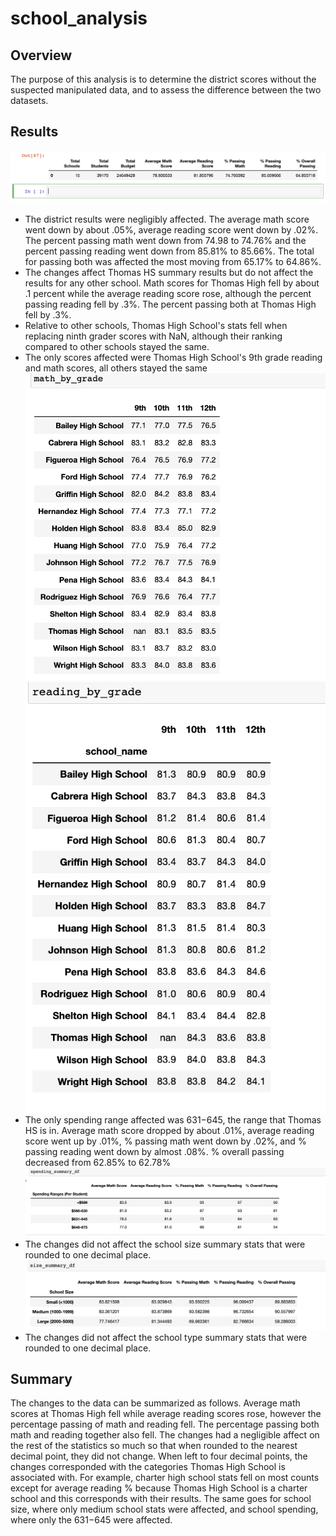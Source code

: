 # school_analysis
## Overview
The purpose of this analysis is to determine the district scores without the suspected manipulated data, and to assess the difference between the two datasets.

## Results
![District Analysis](https://github.com/lgconsult/school_analysis/blob/main/district.png)
- The district results were negligibly affected. The average math score went down by about .05%, average reading score went down by .02%. The percent passing math went down from 74.98 to 74.76% and the percent passing reading went down from 85.81% to 85.66%. The total for passing both was affected the most moving from 65.17% to 64.86%.
- The changes affect Thomas HS summary results but do not affect the results for any other school. Math scores for Thomas High fell by about .1 percent while the average reading score rose, although the percent passing reading fell by .3%. The percent passing both at Thomas High fell by .3%.
- Relative to other schools, Thomas High School's stats fell when replacing ninth grader scores with NaN, although their ranking compared to other schools stayed the same.
- The only scores affected were Thomas High School's 9th grade reading and math scores, all others stayed the same
![math scores by grade](https://github.com/lgconsult/school_analysis/blob/main/math_by_grade.png)
![reading scores by grade](https://github.com/lgconsult/school_analysis/blob/main/reading_by_grade.png)
- The only spending range affected was 631$-645$, the range that Thomas HS is in. Average math score dropped by about .01%, average reading score went up by .01%, % passing math went down by .02%, and % passing reading went down by almost .08%. % overall passing decreased from 62.85% to 62.78%
![school spending summary](https://github.com/lgconsult/school_analysis/blob/main/school_spending_summary.png)
- The changes did not affect the school size summary stats that were rounded to one decimal place.
![school size summary](https://github.com/lgconsult/school_analysis/blob/main/school_size_summary.png)
- The changes did not affect the school type summary stats that were rounded to one decimal place.
## Summary
The changes to the data can be summarized as follows. Average math scores at Thomas High fell while average reading scores rose, however the percentage passing of math and reading fell. The percentage passing both math and reading together also fell. The changes had a negligible affect on the rest of the statistics so much so that when rounded to the nearest decimal point, they did not change. When left to four decimal points, the changes corresponded with the categories Thomas High School is associated with. For example, charter high school stats fell on most counts except for average reading % because Thomas High School is a charter school and this corresponds with their results. The same goes for school size, where only medium school stats were affected, and school spending, where only the 631$-645$ were affected.

